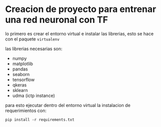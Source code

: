 # Creacion de proyecto para entrenar una red neuronal con TF

lo primero es crear el entorno virtual e instalar las librerias, esto se hace con el paquete `virtualenv`

las librerias necesarias son:

- numpy
- matplotlib
- pandas
- seaborn
- tensorflow
- qkeras
- sklearn
- udma (ictp instance)

para esto ejecutar dentro del entorno virtual la instalacion de requerimientos con: 

```
pip install -r requirements.txt
```
